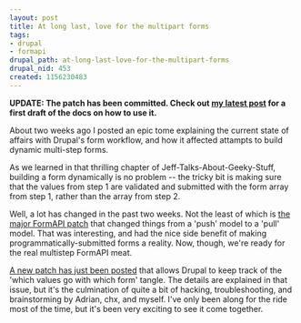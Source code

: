 ```yaml
--- 
layout: post
title: At long last, love for the multipart forms
tags: 
- drupal
- formapi
drupal_path: at-long-last-love-for-the-multipart-forms
drupal_nid: 453
created: 1156230483
---
```

<b>UPDATE: The patch has been committed. Check out <a href="http://jeff.viapositiva.net/drupal/dynamic-forms">my latest post</a> for a first draft of the docs on how to use it.</b>



About two weeks ago I posted an epic tome explaining the current state of affairs with Drupal's form workflow, and how it affected attampts to build dynamic multi-step forms.



As we learned in that thrilling chapter of Jeff-Talks-About-Geeky-Stuff, building a form dynamically is no problem -- the tricky bit is making sure that the values from step 1 are validated and submitted with the form array from step 1, rather than the array from step 2.



Well, a lot has changed in the past two weeks. Not the least of which is <a href="http://drupal.org/node/77919">the major FormAPI patch</a> that changed things from a 'push' model to a 'pull' model. That was interesting, and had the nice side benefit of making programmatically-submitted forms a reality. Now, though, we're ready for the real multistep FormAPI meat.



<a href="http://drupal.org/node/79937">A new patch has just been posted</a> that allows Drupal to keep track of the 'which values go with which form' tangle. The details are explained in that issue, but it's the culmination of quite a bit of hacking, troubleshooting, and brainstorming by Adrian, chx, and myself. I've only been along for the ride most of the time, but it's been very exciting to see it come together.
